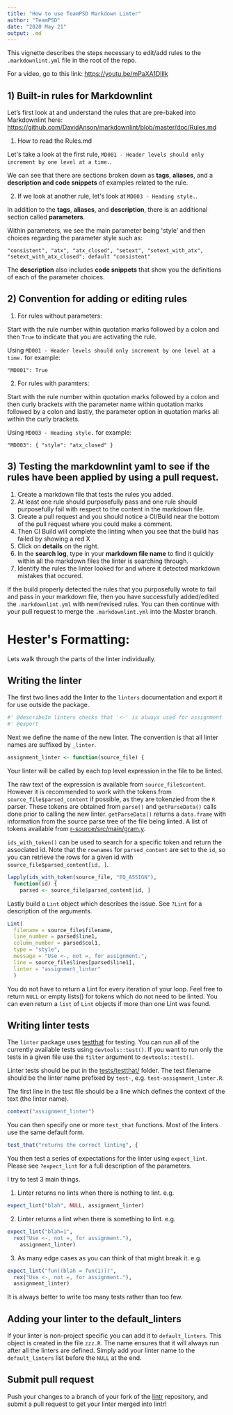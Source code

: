 ```yaml
---
title: "How to use TeamPSD Markdown Linter"
author: "TeamPSD"
date: "2020 May 21"
output: .md
---
```


This vignette describes the steps necessary to edit/add rules to  the `.markdownlint.yml` file in the root of the repo.

For a video, go to this link: https://youtu.be/mPaXA1DlIlk

## 1) Built-in rules for Markdownlint
Let’s first look at and understand the rules that are pre-baked into Markdownlint here: 
https://github.com/DavidAnson/markdownlint/blob/master/doc/Rules.md

1) How to read the Rules.md

Let's take a look at the first rule, `MD001 - Header levels should only increment by one level at a time.`.

We can see that there are sections broken down as **tags**, **aliases**, and a **description and code snippets** of examples related to the rule.

2) If we look at another rule, let's look at `MD003 - Heading style.`.

In addition to the **tags**, **aliases**, and **description**, there is an additional section called **parameters**.

Within parameters, we see the main parameter being 'style' and then choices regarding the parameter style such as:

`"consistent", "atx", "atx_closed", "setext", "setext_with_atx", "setext_with_atx_closed"; default "consistent"`

The **description** also includes **code snippets** that show you the definitions of each of the parameter choices. 

## 2) Convention for adding or editing rules

1) For rules without parameters:

Start with the rule number within quotation marks followed by a colon and then `True` to indicate that you are activating the rule.

Using `MD001 - Header levels should only increment by one level at a time.` for example:

`"MD001": True`

2) For rules with paramters:

Start with the rule number within quotation marks followed by a colon and 
then curly brackets with the parameter name within quotation marks followed by a colon
and lastly, the parameter option in quotation marks all within the curly brackets.

Using `MD003 - Heading style.` for example:

`"MD003": { "style": "atx_closed" }`

## 3) Testing the markdownlint yaml to see if the rules have been applied by using a pull request.

1) Create a markdown file that tests the rules you added. 
2) At least one rule should purposefully pass and one rule should purposefully fail with respect to the content in the markdown file.
3) Create a pull request and you should notice a CI/Build near the bottom of the pull request where you could make a comment.
4) Then CI Build will complete the linting when you see that the build has failed by showing a red X
5) Click on **details** on the right.
5) In the **search log**, type in your **markdown file name** to find it quickly within all the markdown files the linter is searching through.
6) Identify the rules the linter looked for and where it detected markdown mistakes that occured. 

If the build properly detected the rules that you purposefully wrote to fail and pass in your markdown file, then you have successfully added/edited the `.markdownlint.yml` with new/revised rules. You can then continue with your pull request to merge the `.markdownlint.yml` into the Master branch. 


# Hester's Formatting:
Lets walk through the parts of the linter individually.

## Writing the linter ##
The first two lines add the linter to the `linters` documentation and export it
for use outside the package.

```r
#' @describeIn linters checks that '<-' is always used for assignment
#' @export
```

Next we define the name of the new linter.  The convention is that all linter
names are suffixed by `_linter`.
```r
assignment_linter <- function(source_file) {
```

Your linter will be called by each top level expression in the file to be
linted.

The raw text of the expression is available from `source_file$content`. However it is
recommended to work with the tokens from
`source_file$parsed_content` if possible, as they are tokenzied from the `R`
parser. These tokens are obtained from `parse()` and `getParseData()`
calls done prior to calling the new linter. `getParseData()` returns a `data.frame`
with information from the source parse tree of the file being linted. A list of
tokens available from
[r-source/src/main/gram.y](https://github.com/wch/r-source/blob/ff1bca2f21aba271d428474f00494eece5c36dd3/src/main/gram.y#L293-L307).

`ids_with_token()` can be used to search for a specific token and return the
associated id.  Note that the `rownames` for `parsed_content` are set to the
`id`, so you can retrieve the rows for a given id with
`source_file$parsed_content[id, ]`.

```r
lapply(ids_with_token(source_file, "EQ_ASSIGN"),
  function(id) {
    parsed <- source_file$parsed_content[id, ]
```

Lastly build a `Lint` object which describes the issue.  See `?Lint` for a
description of the arguments.

```r
Lint(
  filename = source_file$filename,
  line_number = parsed$line1,
  column_number = parsed$col1,
  type = "style",
  message = "Use <-, not =, for assignment.",
  line = source_file$lines[parsed$line1],
  linter = "assignment_linter"
  )
```

You do not have to return a Lint for every iteration of your loop.  Feel free
to return `NULL` or empty lists() for tokens which do not need to be linted.
You can even return a `list` of `Lint` objects if more than one Lint was found.

## Writing linter tests ##
The `linter` package uses [testthat](https://github.com/hadley/testthat) for
testing. You can run all of the currently available tests using
`devtools::test()`.  If you want to run only the tests in a given file use the
`filter` argument to `devtools::test()`.

Linter tests should be put in the
[tests/testthat/](https://github.com/jimhester/lintr/tree/master/tests/testthat)
folder.  The test filename should be the linter name prefixed by `test-`, e.g.
`test-assignment_linter.R`.

The first line in the test file should be a line which defines the context of the text (the linter name).
```r
context("assignment_linter")
```

You can then specify one or more `test_that` functions.  Most of the linters use the same default form.
```r
test_that("returns the correct linting", {
```

You then test a series of expectations for the linter using `expect_lint`.
Please see `?expect_lint` for a full description of the parameters.

I try to test 3 main things.

1. Linter returns no lints when there is nothing to lint. e.g.

```r
expect_lint("blah", NULL, assignment_linter)
```

2. Linter returns a lint when there is something to lint. e.g.

```r
expect_lint("blah=1",
  rex("Use <-, not =, for assignment."),
    assignment_linter)
```

3. As many edge cases as you can think of that might break it. e.g.

```r
expect_lint("fun((blah = fun(1)))",
  rex("Use <-, not =, for assignment."),
  assignment_linter)
```

It is always better to write too many tests rather than too few.

## Adding your linter to the default_linters ##
If your linter is non-project specific you can add it to `default_linters`.
This object is created in the file `zzz.R`.  The name ensures that it will always run after all
the linters are defined.  Simply add your linter name to the `default_linters`
list before the `NULL` at the end.

## Submit pull request ##
Push your changes to a branch of your fork of the
[lintr](https://github.com/jimhester/lintr) repository, and submit a pull
request to get your linter merged into lintr!
